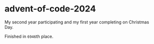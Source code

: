 # advent-of-code-2024
My second year participating and my first year completing on Christmas Day.

Finished in `6946`th place.
